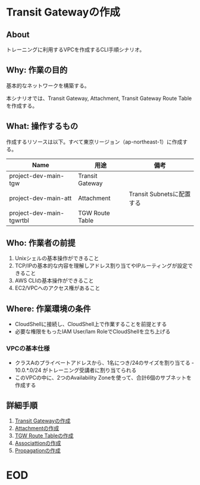 # Transit Gatewayの作成

## About
トレーニングに利用するVPCを作成するCLI手順シナリオ。


## Why: 作業の目的
基本的なネットワークを構築する。

本シナリオでは、Transit Gateway, Attachment, Transit Gateway Route Tableを作成する。

## What: 操作するもの
作成するリソースは以下。すべて東京リージョン（ap-northeast-1）に作成する。

|  Name                              |  用途                         | 備考                            |
| ---------------------------------- | ----------------------------- | ------------------------------- |
| project-dev-main-tgw               | Transit Gateway               |                                 |
| project-dev-main-att               | Attachment                    | Transit Subnetsに配置する       |
| project-dev-main-tgwrtbl           | TGW Route Table               |                                 |


## Who: 作業者の前提

1. Unixシェルの基本操作ができること
1. TCP/IPの基本的な内容を理解しアドレス割り当てやIPルーティングが設定できること
1. AWS CLIの基本操作ができること
1. EC2/VPCへのアクセス権があること


## Where: 作業環境の条件

- CloudShellに接続し、CloudShell上で作業することを前提とする
- 必要な権限をもったIAM User/Iam RoleでCloudShellを立ち上げる


### VPCの基本仕様

- クラスAのプライベートアドレスから、1名につき/24のサイズを割り当てる
‐ 10.0.*.0/24 がトレーニング受講者に割り当てられる
- このVPCの中に、2つのAvailability Zoneを使って、合計6個のサブネットを作成する


## 詳細手順

1. [Transit Gatewayの作成](./0601-CreateTGW-Runbook.md)
1. [Attachmentの作成](./0602-CreateTGWAttachment-Runbook.md)
1. [TGW Route Tableの作成](./0603-CreateTGWRouteTable-Runbook.md)
1. [Associattionの作成](./0604-AssociateAttachment-Runbook.md)
1. [Propagationの作成](./0605-PropagateRoute-Runbook.md)


# EOD
